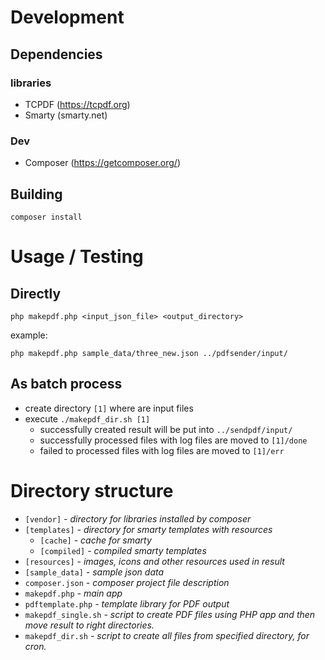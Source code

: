 # Development
## Dependencies
### libraries
* TCPDF (https://tcpdf.org)
* Smarty (smarty.net)

### Dev
* Composer (https://getcomposer.org/)

## Building
`composer install`

# Usage / Testing
## Directly
`php makepdf.php <input_json_file> <output_directory>`

example:

`php makepdf.php sample_data/three_new.json ../pdfsender/input/`

## As batch process
* create directory `[1]` where are input files
* execute `./makepdf_dir.sh [1]`
  * successfully created result will be put into `../sendpdf/input/`
  * successfully processed files with log files are moved to `[1]/done`
  * failed to processed files with log files are moved to `[1]/err`

# Directory structure
* `[vendor]` *- directory for libraries installed by composer*
* `[templates]` *- directory for smarty templates with resources*
  * `[cache]` *- cache for smarty*
  * `[compiled]` *- compiled smarty templates*
* `[resources]` *- images, icons and other resources used in result*
* `[sample_data]` *- sample json data*
* `composer.json` *- composer project file description*
* `makepdf.php` *- main app*
* `pdftemplate.php` *- template library for PDF output*
* `makepdf_single.sh` *- script to create PDF files using PHP app and then move result to right directories.*
* `makepdf_dir.sh` *- script to create all files from specified directory, for cron.*
